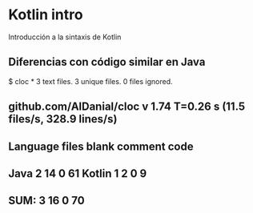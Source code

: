 # Kotlin intro
Introducción a la sintaxis de Kotlin

## Diferencias con código similar en Java

  $ cloc *
         3 text files.
         3 unique files.
         0 files ignored.
  
  github.com/AlDanial/cloc v 1.74  T=0.26 s (11.5 files/s, 328.9 lines/s)
  -------------------------------------------------------------------------------
  Language                     files          blank        comment           code
  -------------------------------------------------------------------------------
  Java                             2             14              0             61
  Kotlin                           1              2              0              9
  -------------------------------------------------------------------------------
  SUM:                             3             16              0             70
  -------------------------------------------------------------------------------
